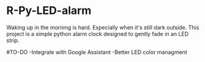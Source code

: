 # R-Py-LED-alarm
Waking up in the morning is hard. Especially when it's still dark outside.
This project is a simple python alarm clock designed to gently fade in an LED strip.

#TO-DO
-Integrate with Google Assistant
-Better LED color managment
